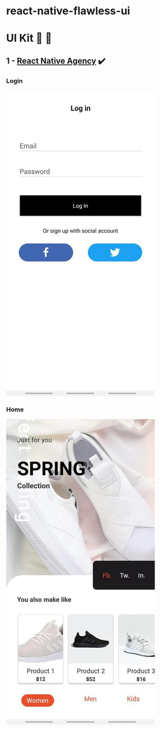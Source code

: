 # react-native-flawless-ui


# UI Kit :tada: :tada:

## 1 - [React Native Agency](src/ReactNativeAgency/) :heavy_check_mark:

### Login

![ReactNativeAgency-1](./assets/ReactNativeAgency/ReactNativeAgency-1.jpg)


### Home

![ReactNativeAgency-2](./assets/ReactNativeAgency/ReactNativeAgency-2.jpg)